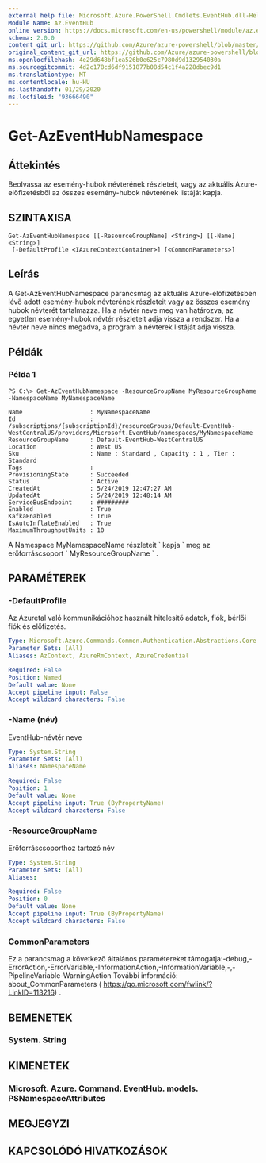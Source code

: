 ```yaml
---
external help file: Microsoft.Azure.PowerShell.Cmdlets.EventHub.dll-Help.xml
Module Name: Az.EventHub
online version: https://docs.microsoft.com/en-us/powershell/module/az.eventhub/get-azeventhubnamespace
schema: 2.0.0
content_git_url: https://github.com/Azure/azure-powershell/blob/master/src/EventHub/EventHub/help/Get-AzEventHubNamespace.md
original_content_git_url: https://github.com/Azure/azure-powershell/blob/master/src/EventHub/EventHub/help/Get-AzEventHubNamespace.md
ms.openlocfilehash: 4e29d648bf1ea526b0e625c7980d9d132954030a
ms.sourcegitcommit: 4d2c178cd6df9151877b08d54c1f4a228dbec9d1
ms.translationtype: MT
ms.contentlocale: hu-HU
ms.lasthandoff: 01/29/2020
ms.locfileid: "93666490"
---
```

# Get-AzEventHubNamespace

## Áttekintés
Beolvassa az esemény-hubok névterének részleteit, vagy az aktuális Azure-előfizetésből az összes esemény-hubok névterének listáját kapja.

## SZINTAXISA

```
Get-AzEventHubNamespace [[-ResourceGroupName] <String>] [[-Name] <String>]
 [-DefaultProfile <IAzureContextContainer>] [<CommonParameters>]
```

## Leírás
A Get-AzEventHubNamespace parancsmag az aktuális Azure-előfizetésben lévő adott esemény-hubok névterének részleteit vagy az összes esemény hubok névterét tartalmazza.
Ha a névtér neve meg van határozva, az egyetlen esemény-hubok névtér részleteit adja vissza a rendszer.
Ha a névtér neve nincs megadva, a program a névterek listáját adja vissza.

## Példák

### Példa 1
```
PS C:\> Get-AzEventHubNamespace -ResourceGroupName MyResourceGroupName -NamespaceName MyNamespaceName

Name                   : MyNamespaceName
Id                     : /subscriptions/{subscriptionId}/resourceGroups/Default-EventHub-WestCentralUS/providers/Microsoft.EventHub/namespaces/MyNamespaceName
ResourceGroupName      : Default-EventHub-WestCentralUS
Location               : West US
Sku                    : Name : Standard , Capacity : 1 , Tier : Standard
Tags                   :
ProvisioningState      : Succeeded
Status                 : Active
CreatedAt              : 5/24/2019 12:47:27 AM
UpdatedAt              : 5/24/2019 12:48:14 AM
ServiceBusEndpoint     : #########
Enabled                : True
KafkaEnabled           : True
IsAutoInflateEnabled   : True
MaximumThroughputUnits : 10
```

A Namespace MyNamespaceName részleteit \` kapja \` meg az erőforráscsoport \` MyResourceGroupName \` .

## PARAMÉTEREK

### -DefaultProfile
Az Azuretal való kommunikációhoz használt hitelesítő adatok, fiók, bérlői fiók és előfizetés.

```yaml
Type: Microsoft.Azure.Commands.Common.Authentication.Abstractions.Core.IAzureContextContainer
Parameter Sets: (All)
Aliases: AzContext, AzureRmContext, AzureCredential

Required: False
Position: Named
Default value: None
Accept pipeline input: False
Accept wildcard characters: False
```

### -Name (név)
EventHub-névtér neve

```yaml
Type: System.String
Parameter Sets: (All)
Aliases: NamespaceName

Required: False
Position: 1
Default value: None
Accept pipeline input: True (ByPropertyName)
Accept wildcard characters: False
```

### -ResourceGroupName
Erőforráscsoporthoz tartozó név

```yaml
Type: System.String
Parameter Sets: (All)
Aliases:

Required: False
Position: 0
Default value: None
Accept pipeline input: True (ByPropertyName)
Accept wildcard characters: False
```

### CommonParameters
Ez a parancsmag a következő általános paramétereket támogatja:-debug,-ErrorAction,-ErrorVariable,-InformationAction,-InformationVariable,-,-PipelineVariable-WarningAction További információ: about_CommonParameters ( https://go.microsoft.com/fwlink/?LinkID=113216) .

## BEMENETEK

### System. String

## KIMENETEK

### Microsoft. Azure. Command. EventHub. models. PSNamespaceAttributes

## MEGJEGYZI

## KAPCSOLÓDÓ HIVATKOZÁSOK
